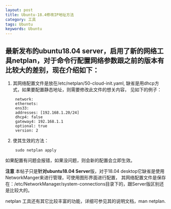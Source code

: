```yaml
---
layout: post
title: Ubuntu-18.4修改IP地址方法
category: 工具
tags: Ubuntu
keywords: Ubuntu
---
```

## 最新发布的ubuntu18.04 server，启用了新的网络工具netplan，对于命令行配置网络参数跟之前的版本有比较大的差别，现在介绍如下：

1. 其网络配置文件是放在/etc/netplan/50-cloud-init.yaml, 缺省是用dhcp方式，如果要配置静态地址，则需要修改此文件的想关内容，
见如下的例子：

        network:
        ethernets:
        ens33:
        addresses: [192.168.1.20/24]
        dhcp4: false
        gateway4: 192.168.1.1
        optional: true
        version: 2
        
2. 使其生效的方法：

        sudo netplan apply
        
如果配置有问题会报错，如果没问题，则会新的配置会立即生效。

 **注意**  本帖子只是**针对ubuntu18.04 Server**版，对于18.04 desktop它缺省是使用NetworkManger来进行管理，可使用图形界面进行配置，
其网络配置文件是保存在：/etc/NetworkManager/system-connections目录下的，跟Server版区别还是比较大的。

netplan 工具还有其它比较丰富的功能，详细可参见其的说明文档，man netplan.